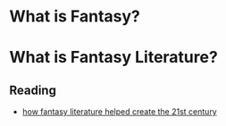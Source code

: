 # What is Fantasy?

# What is Fantasy Literature?

## Reading
* [how fantasy literature helped create the 21st century](https://electricliterature.com/jeff-ann-vandermeer-modern-fantasy/)
